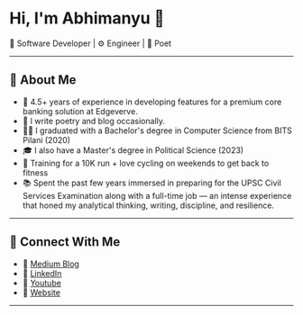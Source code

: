# Hi, I'm Abhimanyu 👋

🚀 Software Developer | ⚙️ Engineer | 📜 Poet 

---

## 🌟 About Me

- 🔧 4.5+ years of experience in developing features for a premium core banking solution at Edgeverve.
- 💭 I write poetry and blog occasionally.
- 🧑‍🎓 I graduated with a Bachelor's degree in Computer Science from BITS Pilani (2020)
- 🎓 I also have a Master's degree in Political Science (2023) 
- 🚴 Training for a 10K run + love cycling on weekends to get back to fitness
- 📚  Spent the past few years immersed in preparing for the UPSC Civil Services Examination along with a full-time job — an intense experience that honed my analytical thinking, writing, discipline, and resilience. 

---

## 🔗 Connect With Me
- 📝 [Medium Blog](https://abhimanyu-bitsp.medium.com/)
- 💼 [LinkedIn](https://www.linkedin.com/in/abhimanyu-bitsp)
- 🔗 [Youtube](https://www.youtube.com/@AbhiDevManyu)
- 📂 [Website](https://abhimanyubitsp.in/)

---
